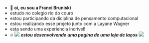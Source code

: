 - 👋 **oi, eu sou a Franci Bruniski**
- estudo no colegio rio do couro 
- estou participando da diciplina de pensamento computacional
- estou realizando esse projeto junto com a Layane Wagner
- esta sendo uma experiencia incrivel!
- &#128293;
![](https://www.mediapost.com.br/assets/uploads/2011/11/o-que-e-html.jpg)
[](https://github.com/DIXTAYNARA/DIXTAYNARA.git)
***estou desenvolvendo uma pagina de uma loja de laços*** 
![](https://i.pinimg.com/736x/08/bb/9e/08bb9ec614fce48efe3856fe410adecf.jpg)
